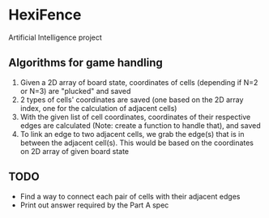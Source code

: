 # HexiFence
Artificial Intelligence project

## Algorithms for game handling
1. Given a 2D array of board state, coordinates of cells (depending if N=2 or N=3) are "plucked" and saved
2. 2 types of cells' coordinates are saved (one based on the 2D array index, one for the calculation of adjacent cells)
3. With the given list of cell coordinates, coordinates of their respective edges are calculated (Note: create a function to handle that), and saved
4. To link an edge to two adjacent cells, we grab the edge(s) that is in between the adjacent cell(s). This would be based on the coordinates on 2D array of given board state


## TODO
* Find a way to connect each pair of cells with their adjacent edges
* Print out answer required by the Part A spec
